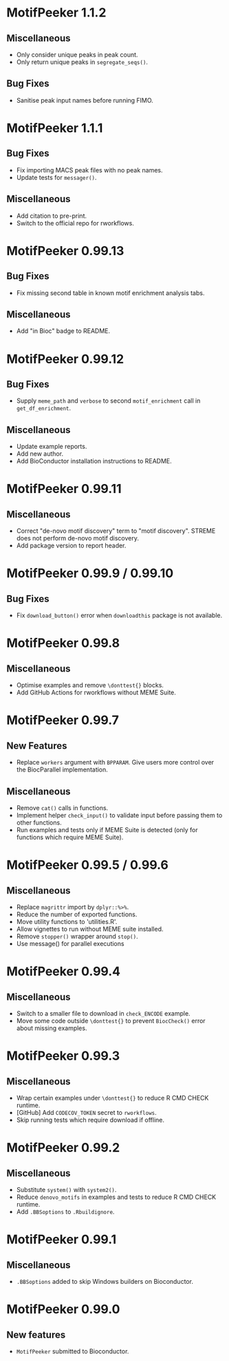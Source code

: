 # MotifPeeker 1.1.2

## Miscellaneous
* Only consider unique peaks in peak count.
* Only return unique peaks in `segregate_seqs()`.

## Bug Fixes
* Sanitise peak input names before running FIMO.


# MotifPeeker 1.1.1

## Bug Fixes
* Fix importing MACS peak files with no peak names.
* Update tests for `messager()`.

## Miscellaneous
* Add citation to pre-print.
* Switch to the official repo for rworkflows.


# MotifPeeker 0.99.13

## Bug Fixes
* Fix missing second table in known motif enrichment analysis tabs.

## Miscellaneous
* Add "in Bioc" badge to README.


# MotifPeeker 0.99.12

## Bug Fixes
* Supply `meme_path` and `verbose` to second `motif_enrichment` call in
`get_df_enrichment`.

## Miscellaneous
* Update example reports.
* Add new author.
* Add BioConductor installation instructions to README.


# MotifPeeker 0.99.11

## Miscellaneous
 
* Correct "de-novo motif discovery" term to "motif discovery". STREME does not
perform de-novo motif discovery.
* Add package version to report header.


# MotifPeeker 0.99.9 / 0.99.10

## Bug Fixes

* Fix `download_button()` error when `downloadthis` package is not available.


# MotifPeeker 0.99.8

## Miscellaneous
 
* Optimise examples and remove `\donttest{}` blocks.
* Add GitHub Actions for rworkflows without MEME Suite.


# MotifPeeker 0.99.7

## New Features
* Replace `workers` argument with `BPPARAM`. Give users more control over the
BiocParallel implementation.

## Miscellaneous
 
* Remove `cat()` calls in functions.
* Implement helper `check_input()` to validate input before passing them to
  other functions.
* Run examples and tests only if MEME Suite is detected (only for functions
which require MEME Suite).


# MotifPeeker 0.99.5 / 0.99.6

## Miscellaneous
 
* Replace `magrittr` import by `dplyr::%>%`.
* Reduce the number of exported functions.
* Move utility functions to 'utilities.R'.
* Allow vignettes to run without MEME suite installed.
* Remove `stopper()` wrapper around `stop()`.
* Use message() for parallel executions


# MotifPeeker 0.99.4

## Miscellaneous
 
* Switch to a smaller file to download in `check_ENCODE` example.
* Move some code outside `\donttest{}` to prevent `BiocCheck()` error about
  missing examples.


# MotifPeeker 0.99.3

## Miscellaneous
 
* Wrap certain examples under `\donttest{}` to reduce R CMD CHECK runtime.
* [GitHub] Add `CODECOV_TOKEN` secret to `rworkflows`.
* Skip running tests which require download if offline.


# MotifPeeker 0.99.2

## Miscellaneous
 
* Substitute `system()` with `system2()`.
* Reduce `denovo_motifs` in examples and tests to reduce R CMD CHECK runtime.
* Add `.BBSoptions` to `.Rbuildignore`.


# MotifPeeker 0.99.1

## Miscellaneous

* `.BBSoptions` added to skip Windows builders on Bioconductor.


# MotifPeeker 0.99.0

## New features
 
* `MotifPeeker` submitted to Bioconductor.
